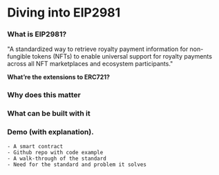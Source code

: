 # Diving into EIP2981

### What is EIP2981? 
"A standardized way to retrieve royalty payment information for non-fungible tokens (NFTs) to enable universal support for royalty payments across all NFT marketplaces and ecosystem participants."
     
**What’re the extensions to ERC721?**
 
### Why does this matter

### What can be built with it

### Demo (with explanation).
    - A smart contract
    - Github repo with code example
    - A walk-through of the standard
    - Need for the standard and problem it solves
